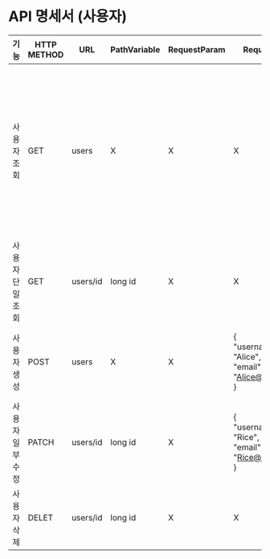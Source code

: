 # API 명세서 (사용자)

| 기능             	| HTTP METHOD 	| URL      	| PathVariable 	| RequestParam 	| RequestBody                                                          	| Response                                                                                                                                                                        	| HttpStatus                      	|
|------------------	|-------------	|----------	|--------------	|--------------	|----------------------------------------------------------------------	|---------------------------------------------------------------------------------------------------------------------------------------------------------------------------------	|---------------------------------	|
| 사용자 조회      	| GET         	| users    	| X            	| X            	| X                                                                    	| [<br>{<br>    id:1<br>    "username": "Alice",<br>    "email": "Alice@email.com"<br>},<br><br>{<br>    id:2<br>    "username": "god",<br>    "email": "god@email.com"<br>}<br>] 	|                                 	|
| 사용자 단일 조회 	| GET         	| users/id 	| long id      	| X            	| X                                                                    	| {<br>    id:1<br>    "username": "Alice",<br>    "email": "Alice@email.com"<br>}                                                                                                	|                                 	|
| 사용자 생성      	| POST        	| users    	| X            	| X            	| {<br>    "username": "Alice",<br>    "email": "Alice@email.com"<br>} 	| {<br>    id:1<br>    "username": "Alice",<br>    "email": "Alice@email.com"<br>}                                                                                                	| 201 CREATED                     	|
| 사용자 일부 수정 	| PATCH       	| users/id 	| long id      	| X            	| {<br>    "username": "Rice",<br>    "email": "Rice@email.com"<br>}   	| {<br>    id:1    <br>    "username": "Rice",<br>    "email": "Rice@email.com"<br>}                                                                                              	| 200 OK                          	|
| 사용자 삭제      	| DELET       	| users/id 	| long id      	| X            	| X                                                                    	| X                                                                                                                                                                               	| msg: "사용자가 삭제되었습니다." 	|




